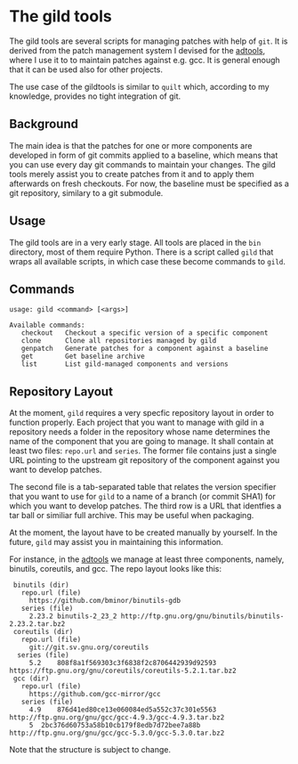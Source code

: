 The gild tools
==============

The gild tools are several scripts for managing patches with help of ```git```.
It is derived from the patch management system I devised for the
[adtools](https://github.com/sba1/adtools), where I use it to to maintain patches
against e.g. gcc. It is general enough that it can be used also for other projects.

The use case of the gildtools is similar to ```quilt``` which, according to my
knowledge, provides no tight integration of git.

Background
----------

The main idea is that the patches for one or more components are developed in form
of git commits applied to a baseline, which means that you can use every day git
commands to maintain your changes. The gild tools merely assist you to create patches
from it and to apply them afterwards on fresh checkouts. For now, the baseline must
be specified as a git repository, similary to a git submodule.

Usage
-----

The gild tools are in a very early stage. All tools are placed in the ```bin```
directory, most of them require Python. There is a script called ```gild``` that
wraps all available scripts, in which case these become commands to ```gild```.

Commands
--------

```
usage: gild <command> [<args>]

Available commands:
   checkout   Checkout a specific version of a specific component
   clone      Clone all repositories managed by gild
   genpatch   Generate patches for a component against a baseline
   get        Get baseline archive
   list       List gild-managed components and versions

```

Repository Layout
-----------------

At the moment, ```gild``` requires a very specfic repository layout in order to
function properly. Each project that you want to manage with gild in a
repository needs a folder in the repository whose name determines the name of
the component that you are going to manage. It shall contain at least two
files: ```repo.url``` and ```series```. The former file contains just a single
URL pointing to the upstream git repository of the component against you want
to develop patches.

The second file is a tab-separated table that relates the version specifier
that you want to use for ```gild``` to a name of a branch (or commit SHA1)
for which you want to develop patches. The third row is a URL that identfies a
tar ball or similiar full archive. This may be useful when packaging.

At the moment, the layout have to be created manually by yourself. In the
future, ```gild``` may assist you in maintaining this information.

For instance, in the [adtools](https://github.com/sba1/adtools) we manage at
least three components, namely, binutils, coreutils, and gcc. The repo layout
looks like this:

```
 binutils (dir)
   repo.url (file)
     https://github.com/bminor/binutils-gdb
   series (file)
     2.23.2	binutils-2_23_2	http://ftp.gnu.org/gnu/binutils/binutils-2.23.2.tar.bz2
 coreutils (dir)
   repo.url (file)
     git://git.sv.gnu.org/coreutils
  series (file)
     5.2	808f8a1f569303c3f6838f2c8706442939d92593	https://ftp.gnu.org/gnu/coreutils/coreutils-5.2.1.tar.bz2
 gcc (dir)
   repo.url (file)
     https://github.com/gcc-mirror/gcc
   series (file)
     4.9	876d41ed80ce13e060084ed5a552c37c301e5563	http://ftp.gnu.org/gnu/gcc/gcc-4.9.3/gcc-4.9.3.tar.bz2
     5	2bc376d60753a58b10cb179f8edb7d72bee7a88b	http://ftp.gnu.org/gnu/gcc/gcc-5.3.0/gcc-5.3.0.tar.bz2
```

Note that the structure is subject to change.

